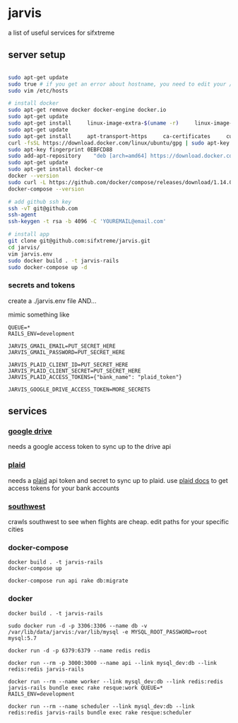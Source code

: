 # jarvis

a list of useful services for sifxtreme

## server setup

```bash

sudo apt-get update
sudo true # if you get an error about hostname, you need to edit your /etc/hosts file (https://askubuntu.com/questions/59458/error-message-when-i-run-sudo-unable-to-resolve-host-none)
sudo vim /etc/hosts

# install docker
sudo apt-get remove docker docker-engine docker.io
sudo apt-get update
sudo apt-get install     linux-image-extra-$(uname -r)     linux-image-extra-virtual
sudo apt-get update
sudo apt-get install     apt-transport-https     ca-certificates     curl     software-properties-common
curl -fsSL https://download.docker.com/linux/ubuntu/gpg | sudo apt-key add -
sudo apt-key fingerprint 0EBFCD88
sudo add-apt-repository    "deb [arch=amd64] https://download.docker.com/linux/ubuntu $(lsb_release -cs) stable"
sudo apt-get update
sudo apt-get install docker-ce
docker --version
sudo curl -L https://github.com/docker/compose/releases/download/1.14.0/docker-compose-`uname -s`-`uname -m` > /usr/local/bin/docker-compose
docker-compose --version

# add github ssh key
ssh -vT git@github.com
ssh-agent
ssh-keygen -t rsa -b 4096 -C 'YOUREMAIL@email.com'

# install app
git clone git@github.com:sifxtreme/jarvis.git
cd jarvis/
vim jarvis.env
sudo docker build . -t jarvis-rails
sudo docker-compose up -d
```

### secrets and tokens

create a ./jarvis.env file
AND...

mimic something like 
```
QUEUE=* 
RAILS_ENV=development

JARVIS_GMAIL_EMAIL=PUT_SECRET_HERE
JARVIS_GMAIL_PASSWORD=PUT_SECRET_HERE

JARVIS_PLAID_CLIENT_ID=PUT_SECRET_HERE
JARVIS_PLAID_CLIENT_SECRET=PUT_SECRET_HERE
JARVIS_PLAID_ACCESS_TOKENS={"bank_name": "plaid_token"}

JARVIS_GOOGLE_DRIVE_ACCESS_TOKEN=MORE_SECRETS
```

## services

### [google drive](app/lib/google_drive)

needs a google access token to sync up to the drive api

### [plaid](app/lib/plaid)

needs a [plaid](https://plaid.com/) api token and secret to sync up to plaid. use [plaid docs](https://plaid.com/docs/api/) to get access tokens for your bank accounts

### [southwest](app/lib/southwest)

crawls southwest to see when flights are cheap. edit paths for your specific cities

### docker-compose

```
docker build . -t jarvis-rails
docker-compose up

docker-compose run api rake db:migrate
```

### docker

```
docker build . -t jarvis-rails

sudo docker run -d -p 3306:3306 --name db -v /var/lib/data/jarvis:/var/lib/mysql -e MYSQL_ROOT_PASSWORD=root mysql:5.7

docker run -d -p 6379:6379 --name redis redis

docker run --rm -p 3000:3000 --name api --link mysql_dev:db --link redis:redis jarvis-rails

docker run --rm --name worker --link mysql_dev:db --link redis:redis jarvis-rails bundle exec rake resque:work QUEUE=* RAILS_ENV=development

docker run --rm --name scheduler --link mysql_dev:db --link redis:redis jarvis-rails bundle exec rake resque:scheduler
```
